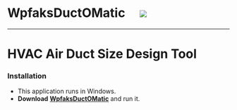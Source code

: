 # WpfaksDuctOMatic&nbsp;&nbsp;&nbsp;&nbsp;&nbsp;![](/WpfaksDuctOMatic/DuctoMaticIcon.ico)
-----
# HVAC Air Duct Size Design Tool
###  Installation
-  This application runs in Windows.
-  **Download** **[WpfaksDuctOMatic](/akseidel/WpfaksDuctOMatic/raw/master/BuiltAlready/WpfaksDuctOMatic.zip)** and run it.
